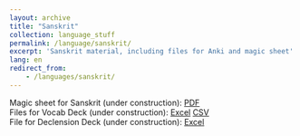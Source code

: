 ```yaml
---
layout: archive
title: "Sanskrit"
collection: language_stuff
permalink: /language/sanskrit/
excerpt: 'Sanskrit material, including files for Anki and magic sheet'
lang: en
redirect_from: 
    - /languages/sanskrit/
---
```

Magic sheet for Sanskrit (under construction): 
<a href="https://argilfea.github.io/philippethemedicalphysicist.github.io/files/Languages/Sanskrit_Magic_Sheet_v5.pdf" target="_blank" rel="noopener noreferrer">PDF</a><br>
Files for Vocab Deck (under construction):
<a href="https://argilfea.github.io/philippethemedicalphysicist.github.io/files/Languages/Sanskrit_Anki.xlsx" target="_blank" rel="noopener noreferrer">Excel</a>
<a href="https://argilfea.github.io/philippethemedicalphysicist.github.io/files/Languages/Sanskrit_Anki_v9.csv" target="_blank" rel="noopener noreferrer">CSV</a><br>
File for Declension Deck (under construction):
<a href="https://argilfea.github.io/philippethemedicalphysicist.github.io/files/Languages/Sanskrit_Declension.xlsx" target="_blank" rel="noopener noreferrer">Excel</a>
